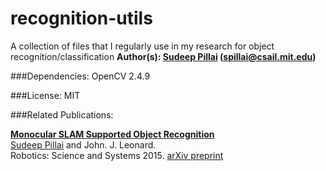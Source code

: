 recognition-utils
=================

A collection of files that I regularly use in my research for object recognition/classification
**Author(s): [Sudeep Pillai](http://people.csail.mit.edu/spillai/) (spillai@csail.mit.edu)**

###Dependencies:
OpenCV 2.4.9

###License:
MIT


###Related Publications:

[**Monocular SLAM Supported Object     Recognition**](http://people.csail.mit.edu/spillai/projects/vslam-object-recognition/)<br>
 [Sudeep Pillai](http://people.csail.mit.edu/spillai/) and John. J. Leonard. <br>
 Robotics: Science and Systems 2015. [arXiv preprint](http://arxiv.org/abs/1506.01732)
